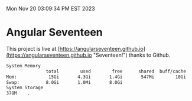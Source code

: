 Mon Nov 20 03:09:34 PM EST 2023

# Angular Seventeen


This project is live at [https://angularseventeen.github.io](https://angularseventeen.github.io "Seventeen!") thanks to Github.

```bash
System Memory
               total        used        free      shared  buff/cache   available
Mem:            15Gi       4.3Gi       1.4Gi       547Mi        10Gi        10Gi
Swap:          8.0Gi       1.0Mi       8.0Gi
System Storage
378M	.
```
```bash
